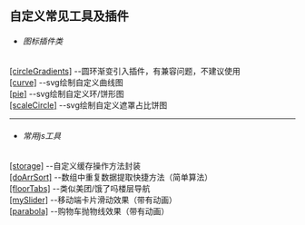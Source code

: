 自定义常见工具及插件
------
* ###### 图标插件类 <br/>
[[circleGradients]](https://github.com/WhatProblem/toolsChunk/tree/master/circleGradients)  --圆环渐变引入插件，有兼容问题，不建议使用<br/>
[[curve]](https://github.com/WhatProblem/toolsChunk/tree/master/curve)  --svg绘制自定义曲线图<br/>
[[pie]](https://github.com/WhatProblem/toolsChunk/tree/master/pie)  --svg绘制自定义环/饼形图<br/>
[[scaleCircle]](https://github.com/WhatProblem/toolsChunk/tree/master/scaleCircle)  --svg绘制自定义遮罩占比饼图<br/>

--------------------
* ###### 常用js工具 <br/>
[[storage]](https://github.com/WhatProblem/toolsChunk/tree/master/storage)  --自定义缓存操作方法封装<br/>
[[doArrSort]](https://github.com/WhatProblem/toolsChunk/tree/master/doArrSort)  --数组中重复数据提取快捷方法（简单算法）<br/>
[[floorTabs]](https://github.com/WhatProblem/toolsChunk/tree/master/floorTabs)  --类似美团/饿了吗楼层导航<br/>
[[mySlider]](https://github.com/WhatProblem/toolsChunk/tree/master/mySlider)    --移动端卡片滑动效果（带有动画）<br/>
[[parabola]](https://github.com/WhatProblem/toolsChunk/tree/master/cartParabola)    --购物车抛物线效果（带有动画）<br/>